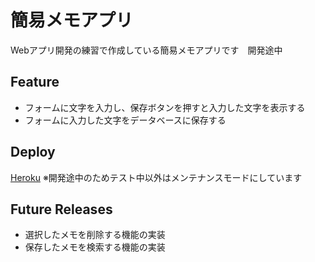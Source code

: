 簡易メモアプリ
====
Webアプリ開発の練習で作成している簡易メモアプリです　開発途中

## Feature
* フォームに文字を入力し、保存ボタンを押すと入力した文字を表示する
* フォームに入力した文字をデータベースに保存する

## Deploy
[Heroku](https://combination-notes.herokuapp.com/)
※開発途中のためテスト中以外はメンテナンスモードにしています

## Future Releases
* 選択したメモを削除する機能の実装
* 保存したメモを検索する機能の実装